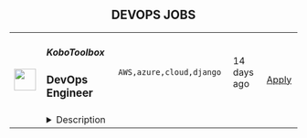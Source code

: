 <div align="center"><h2>DEVOPS JOBS</h2></div><table><tr>
                <td width="100" height="100" rowspan="2">
                    <img src="https://remotive.com/job/1909405/logo" width="38px" height="auto">
                </td>
                <td width="300">
                    <h5>KoboToolbox</h5>
                    <h3>DevOps Engineer</h3>
                </td>
                <td width="300">
                    <code>AWS,azure,cloud,django</code>
                </td>
                <td width="200">
                <text>14 days ago</text>
                </td>
                <td width="100" rowspan="2">
                <a href="https://remotive.com/remote-jobs/design/devops-engineer-1909405" align="right" target="_blank">Apply</a>
                </td>
            </tr>
            <tr>
                <td colspan="3">
                <details><summary>Description</summary>
                <p><strong>Location:</strong> Remote<br><strong>Availability:</strong> 35-40 hours per week<br><strong>Working hours:</strong> Non-US East business hours<br><strong>Reporting to:</strong> DevOps Lead</p>
<p> </p>
<p><a href="http://www.kobotoolbox.org/" rel="nofollow">KoboToolbox</a> has an immediate opening for a highly skilled and motivated DevOps Engineer to fill a full-time position of approximately 35-40 hours per week, ideally for a commitment of at least 1 year. As a member of our team, you will contribute directly to developing code and infrastructure used by over 14,000 nonprofit organizations around the world who collect more than 20 million surveys a month to create data-driven change.</p>
<p>You will play a crucial role in managing our AWS and Azure infrastructure, ensuring optimal performance, reliability, and security of our systems. The ideal candidate will develop a comprehensive understanding of our codebase and how it runs, enabling them to proactively respond to complex issues and prevent future ones.</p>
<p>If you’re passionate about leveraging technology to make a positive impact, we want to hear from you!</p>
<p>Important: To support the global distribution of our users, we are looking for a candidate whose work hours align with either Central European, Eastern European, or New Zealand / Australian Eastern time zones. To facilitate real-time team collaboration when required, some overlap with US Eastern Time will also be needed.</p>
<p>Responsibilities</p>
<ul style="">
<li style="">Manage AWS infrastructure using tools such as Terraform/OpenTofu to provision, configure, and maintain cloud resources efficiently.</li>
<li style="">Respond promptly to outages and incidents, implementing effective solutions to minimize downtime and ensure service continuity.</li>
<li style="">Engage in on-call hours with 1 hour response time, at additional compensation.</li>
<li style="">Collaborate with development teams to automate CI/CD pipelines, streamline deployment processes, and improve release management.</li>
<li style="">Monitor site analytics, including performance, usage, and error metrics, to identify areas for optimization and enhance user experience.</li>
<li style="">Work closely with developers to implement SysAdmin objectives, such as optimizing database queries and improving system performance.</li>
<li style="">Review AWS budgets and implement cost saving strategies such as AWS savings plans.</li>
<li style="">Engage in coding projects to automate and meet DevOps goals.</li>
<li style="">Maintain infrastructure documentation.</li>
<li style="">Mentor staff learning to interact with systems.</li>
</ul>
<p> </p>
<p><br><br><strong>Requirements</strong><br><br>Required Qualifications</p>
<ul style="">
<li style="">Proven experience managing infrastructure in a production environment.</li>
<li style="">Proficiency with Infrastructure as Code tools such as Terraform.</li>
<li style="">Strong understanding of CI/CD principles and experience implementing automation pipelines.</li>
<li style="">Familiarity with site analytics tools for performance monitoring and error tracking.</li>
<li style="">Knowledge of database administration and optimization techniques.</li>
<li style="">Passion for supporting data-driven social impact through open source technology.</li>
<li style="">Solid programming skills with proficiency in scripting languages (e.g., Python, Bash).</li>
<li style="">Excellent problem-solving skills and ability to troubleshoot complex technical issues.</li>
<li style="">Ability to break apart high level goals into specific tasks.</li>
<li style="">Strong communication and collaboration skills.</li>
<li style="">Ability to work effectively in a team environment.</li>
<li style="">Proficiency with spoken and written English.</li>
</ul>
<p>Preferred Qualifications</p>
<ul style="">
<li style="">Bachelor’s degree in Computer Science, Engineering, or related field.</li>
<li style="">Experience working in a nonprofit or mission-driven organization.</li>
<li style="">Familiarity with Docker and container orchestration tools (e.g., Kubernetes).</li>
<li style="">Experience with Django, React, Postgres, Redis, and Mongo.</li>
<li style="">Python programming experience.</li>
<li style="">Understanding of security best practices for cloud environments.</li>
<li style="">Experience with agile methodologies and working in cross-functional teams.</li>
</ul>
<p> </p>
<p><br><br><strong>Benefits</strong><br><br></p>
<ul style="">
<li style="">Genuine Impact: Contribute directly to projects that impact millions of people around the world globally, working alongside the largest international humanitarian organizations as well as thousands of national and small community based partners in 200 countries.</li>
<li style="">Meaningful Work Environment: Join a team that believes work should be meaningful as well as fun, tackling global challenges through innovative data collection and management tools with a proven impact for lasting change.</li>
<li style="">Diverse Team: Be part of an amazing, progressive, and globally diverse team that values diversity, equity, and inclusion across all spectrums.</li>
<li style="">Flexible Work Culture: Enjoy mutual flexibility, the option for a 4-day workweek, and supported by a culture that prioritizes work-life balance.</li>
<li style="">Professional Development: Benefit from generous professional development options.</li>
</ul>
<img src="https://remotive.com/job/track/1909405/blank.gif?source=public_api" alt=""/>
                </details>
                </td>
            </tr></table>